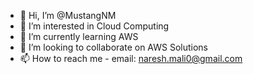 - 👋 Hi, I’m @MustangNM
- 👀 I’m interested in Cloud Computing
- 🌱 I’m currently learning AWS
- 💞️ I’m looking to collaborate on AWS Solutions
- 📫 How to reach me - email: naresh.mali0@gmail.com

<!---
MustangNM/MustangNM is a ✨ special ✨ repository because its `README.md` (this file) appears on your GitHub profile.
You can click the Preview link to take a look at your changes.
--->

